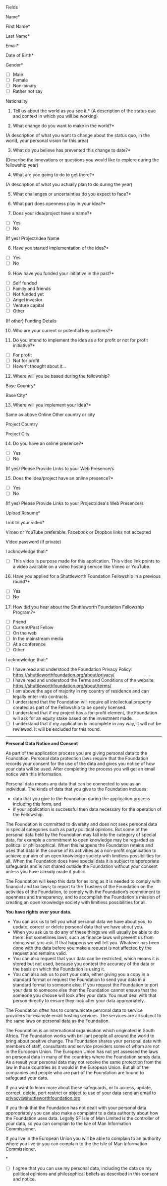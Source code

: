 Fields

Name\*

First Name\*

Last Name\*

Email\*

Date of Birth\*

Gender\*

- [ ] Male 
- [ ] Female 
- [ ] Non-binary 
- [ ] Rather not say

Nationality

1) Tell us about the world as you see it.\*
(A description of the status quo and context in which you will be working)

2) What change do you want to make in the world?\*

(A description of what you want to change about the status quo, in the world, your personal vision for this area)

3) What do you believe has prevented this change to date?\*

(Describe the innovations or questions you would like to explore during the fellowship year)

4) What are you going to do to get there?\*

(A description of what you actually plan to do during the year)

5) What challenges or uncertainties do you expect to face?\*

6) What part does openness play in your idea?\*

7) Does your idea/project have a name?\*

- [ ] Yes 
- [ ] No

(If yes) Project/Idea Name

8) Have you started implementation of the idea?\*

- [ ] Yes 
- [ ] No

9) How have you funded your initiative in the past?\*

- [ ] Self funded 
- [ ] Family and friends 
- [ ] Not funded yet 
- [ ] Angel investor 
- [ ] Venture capital 
- [ ] Other

(If other) Funding Details

10) Who are your current or potential key partners?\*

11) Do you intend to implement the idea as a for profit or not for profit initiative?\*

- [ ] For profit 
- [ ] Not for profit 
- [ ] Haven't thought about it...

12) Where will you be based during the fellowship?

Base Country\*

Base City\*

13) Where will you implement your idea?\*

Same as above Online Other country or city

Project Country

Project City

14) Do you have an online presence?\*

- [ ] Yes 
- [ ] No

(If yes) Please Provide Links to your Web Presence/s

15) Does the idea/project have an online presence?\*

- [ ] Yes 
- [ ] No

(If yes) Please Provide Links to your Project/Idea's Web Presence/s

Upload Resume\* 

Link to your video\*

Vimeo or YouTube preferable. Facebook or Dropbox links not accepted

Video password (if private)

I acknowledge that:\*

- [ ] This video is purpose made for this application. This video link points to a video available on a video hosting service like Vimeo or YouTube.

16. Have you applied for a Shuttleworth Foundation Fellowship in a previous round?\*

- [ ] Yes 
- [ ] No

17. How did you hear about the Shuttleworth Foundation Fellowship Program?\*

- [ ] Friend 
- [ ] Current/Past Fellow 
- [ ] On the web 
- [ ] In the mainstream media 
- [ ] At a conference 
- [ ] Other

I acknowledge that:\*

- [ ] I have read and understood the Foundation Privacy Policy: https://shuttleworthfoundation.org/about/privacy/ 
- [ ] I have read and understood the Terms and Conditions of the website: https://shuttleworthfoundation.org/about/terms/ 
- [ ] I am above the age of majority in my country of residence and can legally enter into contracts. 
- [ ] I understand that the Foundation will require all intellectual property created as part of the Fellowship to be openly licensed. 
- [ ] I understand that if my project has a for-profit element, the Foundation will ask for an equity stake based on the investment made. 
- [ ] I understand that if my application is incomplete in any way, it will not be reviewed. It will be excluded for this round.

* * * * *

**Personal Data Notice and Consent**

As part of the application process you are giving personal data to the Foundation. Personal data protection laws require that the Foundation records your consent for the use of the data and gives you notice of how your data will be used. After completing the process you will get an email notice with this information.

Personal data means any data that can be connected to you as an individual. The kinds of data that you give to the Foundation includes:

-   data that you give to the Foundation during the application process including this form, and
-   if your application is successful then data necessary for the operation of the Fellowship. 

The Foundation is committed to diversity and does not seek personal data in special categories such as party political opinions. But some of the personal data held by the Foundation may fall into the category of special data, for example a commitment to open knowledge may be regarded as political or philosophical. When this happens the Foundation retains and uses that data in the course of its activities as a non-profit organisation to achieve our aim of an open knowledge society with limitless possibilities for all. When the Foundation does have special data it is subject to appropriate safeguards and is not shared outside the Foundation without your consent unless you have already made it public. 

The Foundation will keep this data for as long as it is needed to comply with financial and tax laws; to report to the Trustees of the Foundation on the activities of the Foundation, to comply with the Foundation’s commitment to openness and transparency, and to accomplish the Foundation's mission of creating an open knowledge society with limitless possibilities for all. 

**You have rights over your data.**

-   You can ask us to tell you what personal data we have about you, to update, correct or delete personal data that we have about you.
-   When you ask us to do any of these things we will usually be able to do them. But sometimes laws, such as finance laws will prevent us from doing what you ask. If that happens we will tell you. Whatever has been done with the data before you make a request is not affected by the request and remains valid.
-   You can also request that your data can be restricted, which means it is stored but not used, because you contest the accuracy of the data or the basis on which the Foundation is using it.
-   You can also ask us to port your data, either giving you a copy in a standard format or request the Foundation to send your data in a standard format to someone else. If you request the Foundation to port your data to someone else then the Foundation cannot ensure that the someone you choose will look after your data. You must deal with that person directly to ensure they look after your data appropriately.

The Foundation often has to communicate personal data to service providers for example email hosting services. The services are all subject to the same laws on personal data as the Foundation.

The Foundation is an international organisation which originated in South Africa. The Foundation works with brilliant people all around the world to bring about positive change. The Foundation shares your personal data with members of staff, consultants and service providers some of whom are not in the European Union. The European Union has not yet assessed the laws on personal data in many of the countries where the Foundation sends data. As a result your personal data may not receive the same protection from the law in those countries as it would in the European Union. But all of the companies and people who are part of the Foundation are bound to safeguard your data.

If you want to learn more about these safeguards, or to access, update, correct, delete, port restrict or object to use of your data send an email to [privacy@shuttleworthfoundation.org](https://privacy@shuttleworthfoundation.org/)

If you think that the Foundation has not dealt with your personal data appropriately you can also make a complaint to a data authority about how the Foundation uses data. Legally SF Isle of Man Limited is the controller of your data, so you can complain to the Isle of Man Information Commissioner.

If you live in the European Union you will be able to complain to an authority where you live or you can complain to the the Isle of Man Information Commissioner.

\*

- [ ] I agree that you can use my personal data, including the data on my political opinions and philosophical beliefs as described in this consent and notice.
